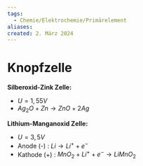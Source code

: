 ```yaml
---
tags:
  - Chemie/Elektrochemie/Primärelement
aliases: 
created: 2. März 2024
---
```


# Knopfzelle

**Silberoxid-Zink Zelle:**
- $U=1,55V$
- $Ag_{2}O+Zn\longrightarrow ZnO+2Ag$

**Lithium-Manganoxid Zelle:**
- $U=3,5V$
- Anode (-) : $Li\longrightarrow Li^{+}+e^{-}$
- Kathode (+) : $MnO_{2}+Li^{+}+e^{-}\longrightarrow LiMnO_{2}$
